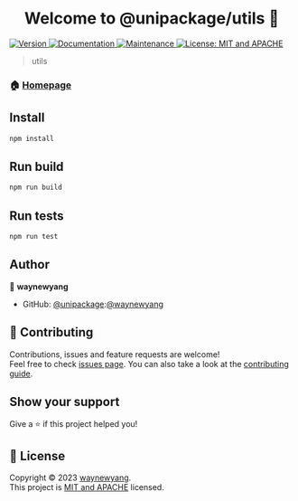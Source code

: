 <h1 align="center">Welcome to @unipackage/utils 👋</h1>
<p>
  <a href="https://www.npmjs.com/package/@unipackage/utils" target="_blank">
    <img alt="Version" src="https://img.shields.io/npm/v/@unipackage/utils.svg">
  </a>
  <a href="https://github.com/unipackage/utils#readme" target="_blank">
    <img alt="Documentation" src="https://img.shields.io/badge/documentation-yes-brightgreen.svg" />
  </a>
  <a href="https://github.com/unipackage/utils/graphs/commit-activity" target="_blank">
    <img alt="Maintenance" src="https://img.shields.io/badge/Maintained%3F-yes-green.svg" />
  </a>
  <a href="https://github.com/unipackage/utils/blob/master/LICENSE" target="_blank">
    <img alt="License: MIT and APACHE" src="https://img.shields.io/badge/License-MIT and APACHE-yellow.svg" />
  </a>
</p>

> utils

### 🏠 [Homepage](https://github.com/unipackage/utils#readme)

## Install

```sh
npm install
```
## Run build

```sh
npm run build
```

## Run tests

```sh
npm run test
```

## Author

👤 **waynewyang**

* GitHub: [@unipackage](https://github.com/unipackage):[@waynewyang](https://github.com/waynewyang)

## 🤝 Contributing

Contributions, issues and feature requests are welcome!<br />Feel free to check [issues page](https://github.com/unipackage/utils/issues). You can also take a look at the [contributing guide](https://github.com/unipackage/utils/blob/master/CONTRIBUTING.md).

## Show your support

Give a ⭐️ if this project helped you!

## 📝 License

Copyright © 2023 [waynewyang](https://github.com/unipackage).<br />
This project is [MIT and APACHE](https://github.com/unipackage/utils/blob/master/LICENSE) licensed.
